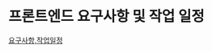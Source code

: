# 프론트엔드 요구사항 및 작업 일정

[요구사항,작업일정](https://docs.google.com/spreadsheets/d/1OCC-8epwmIB3FErwipiZUL9eMBhQsC-vRDXyflFPxmU/edit?hl=ko#gid=0)